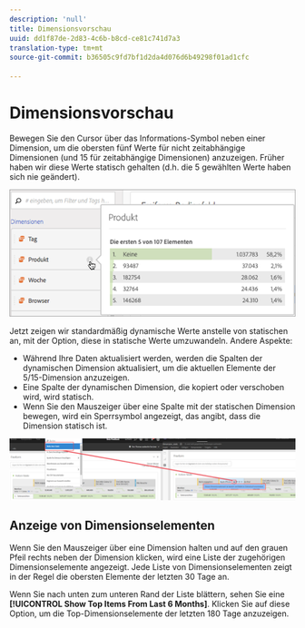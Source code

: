 ```yaml
---
description: 'null'
title: Dimensionsvorschau
uuid: dd1f87de-2d83-4c6b-b8cd-ce81c741d7a3
translation-type: tm+mt
source-git-commit: b36505c9fd7bf1d2da4d076d6b49298f01ad1cfc

---
```



# Dimensionsvorschau

Bewegen Sie den Cursor über das Informations-Symbol neben einer Dimension, um die obersten fünf Werte für nicht zeitabhängige Dimensionen (und 15 für zeitabhängige Dimensionen) anzuzeigen. Früher haben wir diese Werte statisch gehalten (d.h. die 5 gewählten Werte haben sich nie geändert).

![](assets/dimension-preview.png)

Jetzt zeigen wir standardmäßig dynamische Werte anstelle von statischen an, mit der Option, diese in statische Werte umzuwandeln. Andere Aspekte:

* Während Ihre Daten aktualisiert werden, werden die Spalten der dynamischen Dimension aktualisiert, um die aktuellen Elemente der 5/15-Dimension anzuzeigen.
* Eine Spalte der dynamischen Dimension, die kopiert oder verschoben wird, wird statisch.
* Wenn Sie den Mauszeiger über eine Spalte mit der statischen Dimension bewegen, wird ein Sperrsymbol angezeigt, das angibt, dass die Dimension statisch ist.

![](assets/dimension_static.png)

## Anzeige von Dimensionselementen

Wenn Sie den Mauszeiger über eine Dimension halten und auf den grauen Pfeil rechts neben der Dimension klicken, wird eine Liste der zugehörigen Dimensionselemente angezeigt. Jede Liste von Dimensionselementen zeigt in der Regel die obersten Elemente der letzten 30 Tage an.

Wenn Sie nach unten zum unteren Rand der Liste blättern, sehen Sie eine **[!UICONTROL Show Top Items From Last 6 Months]**. Klicken Sie auf diese Option, um die Top-Dimensionselemente der letzten 180 Tage anzuzeigen.
